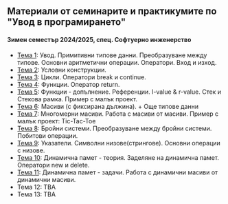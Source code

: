 ## Материали от семинарите и практикумите по "Увод в програмирането"
#### Зимен семестър 2024/2025, спец. Софтуерно инженерство

- [Тема 1](./Sem.%2001): Увод. Примитивни типове данни. Преобразуване между типове. Основни аритметични операции. Оператори. Вход и изход.
- [Тема 2](./Sem.%2002): Условни конструкции.
- [Тема 3](./Sem.%2003): Цикли. Оператори break и continue.
- [Тема 4](./Sem.%2004): Функции. Оператор return.
- [Тема 5](./Sem.%2005): Функции - допълнение. Референции. l-value & r-value. Стек и Стекова рамка. Пример с малък проект.
- [Тема 6](./Sem.%2006): Масиви (с фиксирана дължина). + Още типове данни
- [Тема 7](./Sem.%2007): Многомерни масиви. Работа с масиви от масиви. Пример с малък проект: Tic-Tac-Toe
- [Тема 8](./Sem.%2008): Бройни системи. Преобразуване между бройни системи. Побитови операции.
- [Тема 9](./Sem.%2009): Указатели. Символни низове(стрингове). Основни операции с низове.
- [Тема 10](./Sem.%2010): Динамична памет - теория. Заделяне на динамична памет. Оператори new и delete.
- [Тема 11](./Sem.%2011): Динамична памет - задачи. Работа с динамични масиви от динамични масиви.
- Тема 12: TBA
- Тема 13: TBA